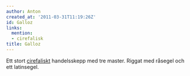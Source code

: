 ```yaml
---
author: Anton
created_at: '2011-03-31T11:19:26Z'
id: Galloz
links:
  mention:
  - cirefalisk
title: Galloz
---
```


Ett stort [cirefaliskt] handelsskepp med tre master. Riggat med råsegel och ett latinsegel.

  [cirefaliskt]: cirefalisk
